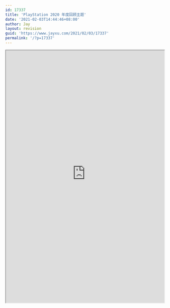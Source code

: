 ```yaml
---
id: 17337
title: 'PlayStation 2020 年度回顾主题'
date: '2021-02-03T14:44:46+08:00'
author: Jay
layout: revision
guid: 'https://www.jayxu.com/2021/02/03/17337'
permalink: '/?p=17337'
---
```


<!-- wp:html -->
<iframe src="https://www.wrapup.playstation.com/chs-hk/7ece45356ba05bf4e976d5dd1cfc94286a9cfa21c19cee9b90df3e82a841e47d/" width="100%" height="800" board="0"></iframe>
<!-- /wp:html -->